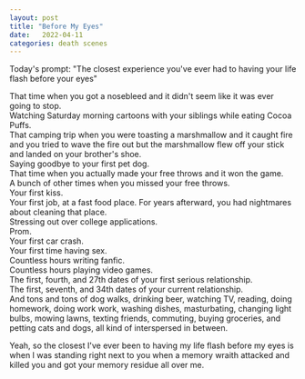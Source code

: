 ```yaml
---
layout: post
title: "Before My Eyes"
date:   2022-04-11
categories: death scenes
---
```

Today's prompt: "The closest experience you've ever had to having your life flash before your eyes"

That time when you got a nosebleed and it didn't seem like it was ever going to stop.   
Watching Saturday morning cartoons with your siblings while eating Cocoa Puffs.   
That camping trip when you were toasting a marshmallow and it caught fire and you tried to wave the fire out but the marshmallow flew off your stick and landed on your brother's shoe.   
Saying goodbye to your first pet dog.   
That time when you actually made your free throws and it won the game.   
A bunch of other times when you missed your free throws.   
Your first kiss.   
Your first job, at a fast food place. For years afterward, you had nightmares about cleaning that place.   
Stressing out over college applications.   
Prom.   
Your first car crash.   
Your first time having sex.   
Countless hours writing fanfic.   
Countless hours playing video games.   
The first, fourth, and 27th dates of your first serious relationship.   
The first, seventh, and 34th dates of your current relationship.      
And tons and tons of dog walks, drinking beer, watching TV, reading, doing homework, doing work work, washing dishes, masturbating, changing light bulbs, mowing lawns, texting friends, commuting, buying groceries, and petting cats and dogs, all kind of interspersed in between.   

Yeah, so the closest I've ever been to having my life flash before my eyes is when I was standing right next to you when a memory wraith attacked and killed you and got your memory residue all over me.
